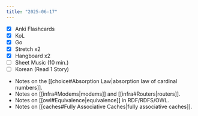 ```yaml
---
title: "2025-06-17"
---
```


- [x] Anki Flashcards
- [x] KoL
- [x] Go
- [x] Stretch x2
- [x] Hangboard x2
- [ ] Sheet Music (10 min.)
- [ ] Korean (Read 1 Story)

* Notes on the [[choice#Absorption Law|absorption law of cardinal numbers]].
* Notes on [[infra#Modems|modems]] and [[infra#Routers|routers]].
* Notes on [[owl#Equivalence|equivalence]] in RDF/RDFS/OWL.
* Notes on [[caches#Fully Associative Caches|fully associative caches]].